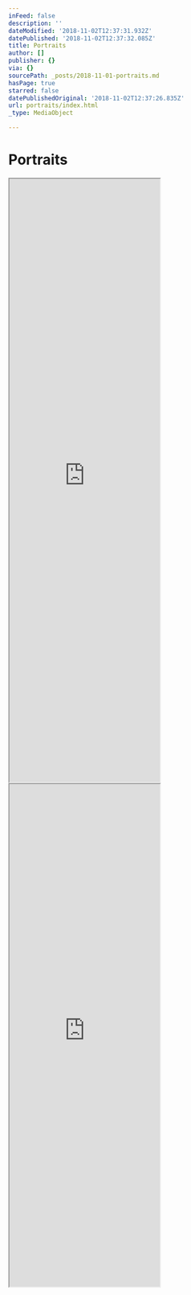 ```yaml
---
inFeed: false
description: ''
dateModified: '2018-11-02T12:37:31.932Z'
datePublished: '2018-11-02T12:37:32.085Z'
title: Portraits
author: []
publisher: {}
via: {}
sourcePath: _posts/2018-11-01-portraits.md
hasPage: true
starred: false
datePublishedOriginal: '2018-11-02T12:37:26.835Z'
url: portraits/index.html
_type: MediaObject

---
```

# Portraits

<iframe src="https://the-grid.github.io/ed-userhtml/?g=eJytV-tu2zYU_q-nOFOwwmkt2XKSrvMN3bIO2H60BVZsGIb9oCTaYk2RAkkl9gI_0J5jL7ZDUpIV1-2aLjYSy-T5zuXjudDzr354c_3u97evoDAlXwbz9oOSfBkE85IaAoKUdBHeMHpbSWVCyKQwVJhFeMtyUyxyesMyGrkvQ2CCGUZ4pDPC6SIJUZk2O06XwVO4S-U20uwvJtZTSKXKqYpwaR-kMt_B3Qr1RitSMr6bwq9U5USQIWgidKSpYqsZlEStmZiO90Fc7n7hLKca7nKmK04QIqSg-4CVa7i7ocow9CAinK3FFEqW55zO9kEwegoeWMhbFwlhgip4Ogpi3a5Hh_W7ANDq1kc3havxuNrOcK2SGuOUqFpRTgy7oTMn6fwDUhs5C7y113Rr4AlUCmmStYa0NkYK7SzaxSHEwopYS1mttFRT1M6QYnXfEEm15LVxhoysrDNf2-fGNW8TASTPHcHJc--qdypykGgy8YuZ5NbQbcG8Qsf9LWXrwtij4Xm3iOdFUdkLjzMKj6NxaBw_10CJdgqa41QkZ7XGPbiotu5v3BLxtokETEEhdDF7LkIMxy0qa94R0zGivEfjEyaccm-oNfFGQCHx7IeAJACBlJNsAyn-WytZi9yHjYyZAnc5M4ZTSJkBTWlkCpRZF93BTBtVzhn_xbl0UBc1LKp1SgbjoXvHL85bb65J5eO1wVitpjtnjztbTez7mOqrJsXag0TqIZkc510_HVKJPJZOspcRydgniDXbFkJGfWI1uVmXKUbl_BokowugJjv3B-B2PtPhyYMddsnYZcY7PPtcGj1Ka84pfjKRY_UaqXyZ4N7HyqNoUrYlrQ39qp_7Nh0bdz48vLM0TU9kV1NcXXNhgmNDiFIus81xIRwr7VcGRhiTzDYIzCQM5JOJdPZNYt8tLz8SyycQwUriMsmSsSI5dXAs13TD8GTb7cg26ilYgdnJ_bxWxHucxFfaynwM-3EMevay1byhu5VCnIbOqZWSJdzJimTMIGvx5R7ccffWkr1T8n_AvtR1STBdFOhMUSr0EHKKT8i6T2ibnJaxlyXNGQEp-K4RxfByGPTa-oVt6-fOh35PHjYV28_1pNpaF-ajZqrNR35Wzu0MsyMzZzeQcaL1IjwxUMIjkW6MWRJwE6C_e6jCcJnACC7nI9x1UnbMaZUtwsKYSk9Ho6pgnLPqvSyEliKWah3XmxHO0LJWiuyIMiM7vhVhWGC_oWz8vlqH4MJoRvnUdowPnPDmLaKx3nx8YRyTx4zjZyL--fthgTjIo0Ry8ZiRfCdyRW_BDT7M-GslNV57DDNZgaFhwj4syv9U9ygMXD4qA4ZtbJnCda0L7Dj6gREfw48jJK28rfAQJTPOsg1-5bX2AQ-i5DxcPjlDK99ezuYjsuyhLJWnUQfQlQe1NuepaqltouiNYj-JfTC6IqK1gzOiZwZHnkJBZ8kZwsaDwkt4AGzyZbCLPqxjETsoq8wyuCHYeK3cTyKnW1gATi3b6hpODlt4HQpWtcjcAOuxJny_PYmBZwsQ_h7VQe_59knwh9ieXIO07rNZ8-D7NOJymdUlGonX1Lzi1D7q73fXlqrXOKoGXWmE5y3W3ls-B2mJdiC2goGAZWM05lSsTYFO3SdzD_jqpOeQHEvcg-_dhUzBgOHOeAYMEfcEcOnZMx-5ffm9P9ifscvLuLnlIDi0P6LCmbN9SqsN97ROu2M1Zm3MjpWjtVhRNJQhH-AvReEQQs-Ltdb4dQg0Sk646O5gjY_Own35gwOYRZ2dmR_aTfbio5_X85WUWIZupX3EkW5_BcO_T5jq1w" height="1200" style=""></iframe>

<iframe src="https://the-grid.github.io/ed-userhtml/?g=eJytVEFu2zAQvPsVrBpAMhJaToH24Fi-BC2aHoreel5LtMWEItUl5SQt8qC-ox_rkpIsxUmTAsnJMnc4OzMkd1nIHZNFFuWAprFCfbyBqlbiQhcyB2fQRixXYO2AYFbJQkSsAAcc6XMoRavJhLHlG87ZQMA4X_lVow6ZuBy6eAiBlGx5HeBWuCx6-4SuAAxiuDNZNN8rhdzJnYhWy1TJl_OevhbRu4FomRo1ZPUdoa4Fso3BNtwusyPpRDUTP5L5dAZFce7dJXHrLp6eBUFEIatt77zga2XyK3bNT-eUh8U8i0rnartI07qUSsn60pTaGj0zuJ01V2kBumoQ4RbQpbVBhyCdTb-A_vN7dllvOxe5UQazSMlt6daqoeMHRe4_SbSOXVSwFd0Jkh5_pQ5POofaSaNZwbXRgn6qTup-G20s369GhMuU_vecKZF2JzD6fKyTz2zQ4uMNkbLcaCe0627jq_NM9rDKoLh3jCNIAJwTAxq1r8LDtFoEr1HsIlai2Dx90QhLr3DdOGf0-NplUWDohNoa9JOtuMz9fkAJvJRFIXQWOWzCS_KbH-GxyI1Wt9HqG-2XRDkglyk8Y0-LG_cye4Hhf-x54EvsfaX9B9Ym3bEeJfGs7xdP95_JLwJKuiu4A7VgH-bz-Qmt1EDFBYs2oKyIJnf0jHeA7VNnGRuThSsY94Drz8I_voC5psFprqezMiwlBJm0s6Jb6MFUaNeH6bFplOI2RyF0HPaNGjKaJORAQF4mm0bn_sUmU-aNBAk0TkJ7V0pLE8k5TGJaa0dRQIQx8QAzTJAW2ldrQHpJCWVGyn6F9OM15FdbkqMLLv0UiNmCxQ2qJGbHrYJjFk_jkwfolp_QrQiq391rhqIyO-Gzumt99yGSxxiFlT9FfMJ62yyZekHPpM7Yv2IPPWajsEOKI7m-34KGyU7g2f1Kbaz0Eqgq_PU5KKOoBbgF06b7pGZ_AVNIeao" height="1000" style=""></iframe>